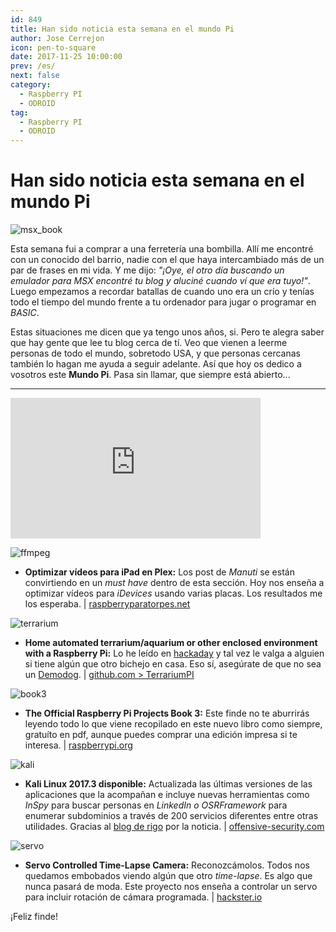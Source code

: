 ```yaml
---
id: 849
title: Han sido noticia esta semana en el mundo Pi
author: Jose Cerrejon
icon: pen-to-square
date: 2017-11-25 10:00:00
prev: /es/
next: false
category:
  - Raspberry PI
  - ODROID
tag:
  - Raspberry PI
  - ODROID
---
```


# Han sido noticia esta semana en el mundo Pi

![msx_book](/images/2017/11/msx_book.jpg)

Esta semana fui a comprar a una ferretería una bombilla. Allí me encontré con un conocido del barrio, nadie con el que haya intercambiado más de un par de frases en mi vida. Y me dijo: *"¡Oye, el otro día buscando un emulador para MSX encontré tu blog y aluciné cuando ví que era tuyo!"*. Luego empezamos a recordar batallas de cuando uno era un crío y tenías todo el tiempo del mundo frente a tu ordenador para jugar o programar en *BASIC*.

Estas situaciones me dicen que ya tengo unos años, si. Pero te alegra saber que hay gente que lee tu blog cerca de tí. Veo que vienen a leerme personas de todo el mundo, sobretodo USA, y que personas cercanas también lo hagan me ayuda a seguir adelante. Así que hoy os dedico a vosotros este **Mundo Pi**. Pasa sin llamar, que siempre está abierto...

- - -
<iframe width="400" height="225" src="https://www.youtube.com/embed/KaGaZxZ6mR8?rel=0" frameborder="0" gesture="media" allowfullscreen></iframe>

![ffmpeg](/images/2017/11/ffmpeg.png)

* **Optimizar vídeos para iPad en Plex:** Los post de *Manuti* se están convirtiendo en un *must have* dentro de esta sección. Hoy nos enseña a optimizar vídeos para *iDevices* usando varias placas. Los resultados me los esperaba. | [raspberryparatorpes.net](https://raspberryparatorpes.net/proyectos/optimizar-videos-para-ipad-en-plex/)

![terrarium](/images/2017/11/terrarium.png)

* **Home automated terrarium/aquarium or other enclosed environment with a Raspberry Pi:** Lo he leído en [hackaday](https://hackaday.com/2017/11/21/python-keeps-a-gecko-happy/) y tal vez le valga a alguien si tiene algún que otro bichejo en casa. Eso sí, asegúrate de que no sea un [Demodog](https://duckduckgo.com/?q=demodog+stranger+things&ia=web). | [github.com > TerrariumPI](https://github.com/theyosh/TerrariumPI)

![book3](/images/2017/11/book3.png)

* **The Official Raspberry Pi Projects Book 3:** Este finde no te aburrirás leyendo todo lo que viene recopilado en este nuevo libro como siempre, gratuíto en pdf, aunque puedes comprar una edición impresa si te interesa. | [raspberrypi.org](https://www.raspberrypi.org/magpi/issues/projects-3/)

![kali](/images/2017/11/kali.png)

* **Kali Linux 2017.3 disponible:** Actualizada las últimas versiones de las aplicaciones que la acompañan e incluye nuevas herramientas como *InSpy* para buscar personas en *LinkedIn o OSRFramework* para enumerar subdominios a través de 200 servicios diferentes entre otras utilidades. Gracias al [blog de rigo](http://www.elblogderigo.info/2017/11/23/kali-linux-2017-3-disponible/) por la noticia. | [offensive-security.com](https://www.offensive-security.com/kali-linux-arm-images/)

![servo](/images/2017/11/servo.png)

* **Servo Controlled Time-Lapse Camera:** Reconozcámolos. Todos nos quedamos embobados viendo algún que otro *time-lapse*. Es algo que nunca pasará de moda. Este proyecto nos enseña a controlar un servo para incluir rotación de cámara programada. | [hackster.io](https://www.hackster.io/gotfredsen/servo-controlled-time-lapse-camera-f7d81f)






¡Feliz finde!